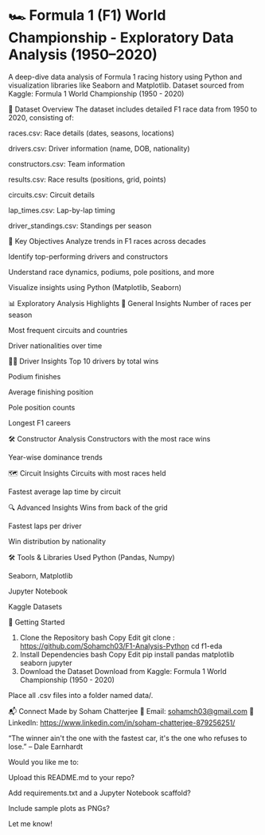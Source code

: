 # 🏎️ Formula 1 (F1) World Championship - Exploratory Data Analysis (1950–2020)
A deep-dive data analysis of Formula 1 racing history using Python and visualization libraries like Seaborn and Matplotlib.
Dataset sourced from Kaggle: Formula 1 World Championship (1950 - 2020)

📂 Dataset Overview
The dataset includes detailed F1 race data from 1950 to 2020, consisting of:

races.csv: Race details (dates, seasons, locations)

drivers.csv: Driver information (name, DOB, nationality)

constructors.csv: Team information

results.csv: Race results (positions, grid, points)

circuits.csv: Circuit details

lap_times.csv: Lap-by-lap timing

driver_standings.csv: Standings per season

📌 Key Objectives
Analyze trends in F1 races across decades

Identify top-performing drivers and constructors

Understand race dynamics, podiums, pole positions, and more

Visualize insights using Python (Matplotlib, Seaborn)

📊 Exploratory Analysis Highlights
🏁 General Insights
Number of races per season

Most frequent circuits and countries

Driver nationalities over time

🧍‍♂️ Driver Insights
Top 10 drivers by total wins

Podium finishes

Average finishing position

Pole position counts

Longest F1 careers

🛠️ Constructor Analysis
Constructors with the most race wins

Year-wise dominance trends

🗺️ Circuit Insights
Circuits with most races held

Fastest average lap time by circuit

🔍 Advanced Insights
Wins from back of the grid

Fastest laps per driver

Win distribution by nationality


🛠️ Tools & Libraries Used
Python (Pandas, Numpy)

Seaborn, Matplotlib

Jupyter Notebook

Kaggle Datasets

🚀 Getting Started
1. Clone the Repository
bash
Copy
Edit
git clone : https://github.com/Sohamch03/F1-Analysis-Python
cd f1-eda
2. Install Dependencies
bash
Copy
Edit
pip install pandas matplotlib seaborn jupyter
3. Download the Dataset
Download from Kaggle: Formula 1 World Championship (1950 - 2020)

Place all .csv files into a folder named data/.




📬 Connect
Made by Soham Chatterjee
📧 Email: sohamch03@gmail.com
🔗 LinkedIn: https://www.linkedin.com/in/soham-chatterjee-879256251/

“The winner ain't the one with the fastest car, it's the one who refuses to lose.” – Dale Earnhardt

Would you like me to:

Upload this README.md to your repo?

Add requirements.txt and a Jupyter Notebook scaffold?

Include sample plots as PNGs?

Let me know!









